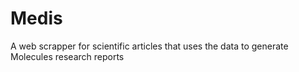 # Medis
A web scrapper for scientific articles that uses the data to generate Molecules research reports
